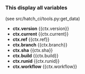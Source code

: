 ### This display all variables

(see src/hatch_ci/tools.py:get_data)

- **ctx.version**  {{ctx.version}}
- **ctx.current**  {{ctx.current}}
- **ctx.ref**      {{ctx.ref}}
- **ctx.branch**   {{ctx.branch}}
- **ctx.sha**      {{ctx.sha}}
- **ctx.build**    {{ctx.build}}
- **ctx.runid**    {{ctx.runid}}
- **ctx.workflow** {{ctx.workflow}}
